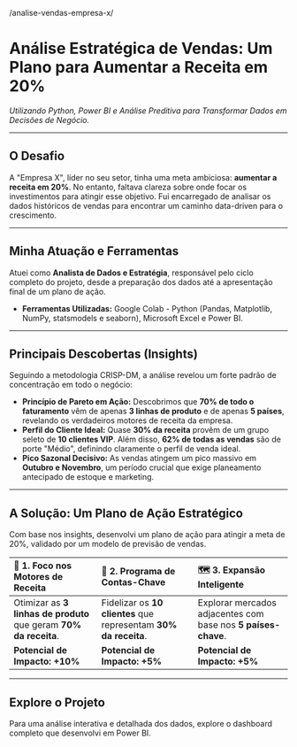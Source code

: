 /analise-vendas-empresa-x/

# Análise Estratégica de Vendas: Um Plano para Aumentar a Receita em 20%
*Utilizando Python, Power BI e Análise Preditiva para Transformar Dados em Decisões de Negócio.*

---
## O Desafio

A "Empresa X", líder no seu setor, tinha uma meta ambiciosa: **aumentar a receita em 20%**. No entanto, faltava clareza sobre onde focar os investimentos para atingir esse objetivo. Fui encarregado de analisar os dados históricos de vendas para encontrar um caminho data-driven para o crescimento.

---
## Minha Atuação e Ferramentas

Atuei como **Analista de Dados e Estratégia**, responsável pelo ciclo completo do projeto, desde a preparação dos dados até a apresentação final de um plano de ação.

* **Ferramentas Utilizadas:** Google Colab - Python (Pandas, Matplotlib, NumPy, statsmodels e seaborn), Microsoft Excel e Power BI.

---
## Principais Descobertas (Insights)

Seguindo a metodologia CRISP-DM, a análise revelou um forte padrão de concentração em todo o negócio:

* **Princípio de Pareto em Ação:** Descobrimos que **70% de todo o faturamento** vêm de apenas **3 linhas de produto** e de apenas **5 países**, revelando os verdadeiros motores de receita da empresa.
* **Perfil do Cliente Ideal:** Quase **30% da receita** provêm de um grupo seleto de **10 clientes VIP**. Além disso, **62% de todas as vendas** são de porte "Médio", definindo claramente o perfil de venda ideal.
* **Pico Sazonal Decisivo:** As vendas atingem um pico massivo em **Outubro e Novembro**, um período crucial que exige planeamento antecipado de estoque e marketing.

---
## A Solução: Um Plano de Ação Estratégico

Com base nos insights, desenvolvi um plano de ação para atingir a meta de 20%, validado por um modelo de previsão de vendas.

| 🚀 1. Foco nos Motores de Receita | 🤝 2. Programa de Contas-Chave | 🗺️ 3. Expansão Inteligente |
| :--- | :--- | :--- |
| Otimizar as **3 linhas de produto** que geram **70% da receita**. | Fidelizar os **10 clientes** que representam **30% da receita**. | Explorar mercados adjacentes com base nos **5 países-chave**. |
| **Potencial de Impacto: +10%** | **Potencial de Impacto: +5%** | **Potencial de Impacto: +5%** |

---
## Explore o Projeto

Para uma análise interativa e detalhada dos dados, explore o dashboard completo que desenvolvi em Power BI.
